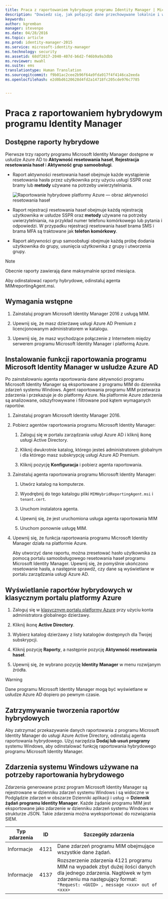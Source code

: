 ```yaml
---
title: Praca z raportowaniem hybrydowym programu Identity Manager | Microsoft Identity Manager
description: "Dowiedz się, jak połączyć dane przechowywane lokalnie i w chmurze w raporty hybrydowe na platformie Azure oraz jak wyświetlać te raporty i jak nimi zarządzać."
keywords: 
author: kgremban
manager: stevenpo
ms.date: 04/28/2016
ms.topic: article
ms.prod: identity-manager-2015
ms.service: microsoft-identity-manager
ms.technology: security
ms.assetid: 68df2817-2040-407d-b6d2-f46b9a9a3dbb
ms.reviewer: mwahl
ms.suite: ems
translationtype: Human Translation
ms.sourcegitcommit: f9b01ac2cee2b96f64a9fda917f4f4146ca2eeda
ms.openlocfilehash: e2d0bd6120628d4fd2a14718fc205cde976c7785


---
```


# Praca z raportowaniem hybrydowym programu Identity Manager

## Dostępne raporty hybrydowe
Pierwsze trzy raporty programu Microsoft Identity Manager dostępne w usłudze Azure AD to **Aktywność resetowania haseł**, **Rejestracja resetowania haseł** i **Aktywność grup samoobsługi**.

-   Raport aktywności resetowania haseł obejmuje każde wystąpienie resetowania hasła przez użytkownika przy użyciu usługi SSPR oraz bramy lub **metody** używane na potrzeby uwierzytelniania.

    ![Raportowanie hybrydowe platformy Azure — obraz aktywności resetowania haseł](media/MIM-Hybrid-passwordreset.jpg)

-   Raport rejestracji resetowania haseł obejmuje każdą rejestrację użytkownika w usłudze SSPR oraz **metody** używane na potrzeby uwierzytelniania, na przykład numer telefonu komórkowego lub pytania i odpowiedzi.
    W przypadku rejestracji resetowania haseł brama SMS i brama MFA są traktowane jak **telefon komórkowy**.

-   Raport aktywności grup samoobsługi obejmuje każdą próbę dodania użytkownika do grupy, usunięcia użytkownika z grupy i utworzenia grupy.

> [!NOTE]
> Obecnie raporty zawierają dane maksymalnie sprzed miesiąca.
>
> Aby odinstalować raporty hybrydowe, odinstaluj agenta MIMreportingAgent.msi.

## Wymagania wstępne

1.  Zainstaluj program Microsoft Identity Manager 2016 z usługą MIM.

2.  Upewnij się, że masz dzierżawę usługi Azure AD Premium z licencjonowanym administratorem w katalogu.

3.  Upewnij się, że masz wychodzące połączenie z Internetem między serwerem programu Microsoft Identity Manager i platformą Azure.

## Instalowanie funkcji raportowania programu Microsoft Identity Manager w usłudze Azure AD
Po zainstalowaniu agenta raportowania dane aktywności programu Microsoft Identity Manager są eksportowane z programu MIM do dziennika zdarzeń systemu Windows. Agent raportowania programu MIM przetwarza zdarzenia i przekazuje je do platformy Azure. Na platformie Azure zdarzenia są analizowane, odszyfrowywane i filtrowane pod kątem wymaganych raportów.

1.  Zainstaluj program Microsoft Identity Manager 2016.

2.  Pobierz agentów raportowania programu Microsoft Identity Manager:

    1.  Zaloguj się w portalu zarządzania usługi Azure AD i kliknij ikonę usługi Active Directory.

    2.  Kliknij dwukrotnie katalog, którego jesteś administratorem globalnym i dla którego masz subskrypcję usługi Azure AD Premium.

    3.  Kliknij pozycję **Konfiguracja** i pobierz agenta raportowania.

3.  Zainstaluj agenta raportowania programu Microsoft Identity Manager:

    1.  Utwórz katalog na komputerze.

    2.  Wyodrębnij do tego katalogu pliki `MIMHybridReportingAgent.msi` i `tenant.cert`.

    3.  Uruchom instalatora agenta.

    4.  Upewnij się, że jest uruchomiona usługa agenta raportowania MIM

    5.  Uruchom ponownie usługę MIM.

4.  Upewnij się, że funkcja raportowania programu Microsoft Identity Manager działa na platformie Azure.

    Aby utworzyć dane raportu, można zresetować hasło użytkownika za pomocą portalu samoobsługowego resetowania haseł programu Microsoft Identity Manager. Upewnij się, że pomyślnie ukończono resetowanie hasła, a następnie sprawdź, czy dane są wyświetlane w portalu zarządzania usługi Azure AD.

## Wyświetlanie raportów hybrydowych w klasycznym portalu platformy Azure

1.  Zaloguj się w [klasycznym portalu platformy Azure](https://manage.windowsazure.com/) przy użyciu konta administratora globalnego dzierżawy.

2.  Kliknij ikonę **Active Directory**.

3.  Wybierz katalog dzierżawy z listy katalogów dostępnych dla Twojej subskrypcji.

4.  Kliknij pozycję **Raporty**, a następnie pozycję **Aktywność resetowania haseł**.

5.  Upewnij się, że wybrano pozycję **Identity Manager** w menu rozwijanym źródła.

> [!WARNING]
> Dane programu Microsoft Identity Manager mogą być wyświetlane w usłudze Azure AD dopiero po pewnym czasie.

## Zatrzymywanie tworzenia raportów hybrydowych
Aby zatrzymać przekazywanie danych raportowania z programu Microsoft Identity Manager do usługi Azure Active Directory, odinstaluj agenta raportowania hybrydowego. Użyj narzędzia **Dodaj lub usuń programy** systemu Windows, aby odinstalować funkcję raportowania hybrydowego programu Microsoft Identity Manager.

## Zdarzenia systemu Windows używane na potrzeby raportowania hybrydowego
Zdarzenia generowane przez program Microsoft Identity Manager są rejestrowane w dzienniku zdarzeń systemu Windows i są widoczne w Podglądzie zdarzeń w obszarze Dzienniki aplikacji i usług -&gt; **Dziennik żądań programu Identity Manager**. Każde żądanie programu MIM jest eksportowane jako zdarzenie w dzienniku zdarzeń systemu Windows w strukturze JSON. Takie zdarzenia można wyeksportować do rozwiązania SIEM.

|Typ zdarzenia|ID|Szczegóły zdarzenia|
|--------------|------|-----------------|
|Informacje|4121|Dane zdarzeń programu MIM obejmujące wszystkie dane żądań.|
|Informacje|4137|Rozszerzenie zdarzenia 4121 programu MIM na wypadek zbyt dużej ilości danych dla jednego zdarzenia. Nagłówek w tym zdarzeniu ma następujący format: `"Request: <GUID> , message <xxx> out of <xxx>`|



<!--HONumber=Jun16_HO4-->


